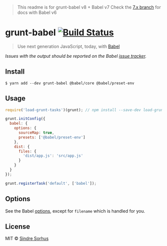 > This readme is for grunt-babel v8 + Babel v7
> Check the [7.x branch](https://github.com/babel/grunt-babel/tree/7.x) for docs with Babel v6

# grunt-babel [![Build Status](https://travis-ci.org/babel/grunt-babel.svg?branch=master)](https://travis-ci.org/babel/grunt-babel)

> Use next generation JavaScript, today, with [Babel](https://babeljs.io)

*Issues with the output should be reported on the Babel [issue tracker](https://github.com/babel/babel/issues).*

## Install

```
$ yarn add --dev grunt-babel @babel/core @babel/preset-env
```

## Usage

```js
require('load-grunt-tasks')(grunt); // npm install --save-dev load-grunt-tasks

grunt.initConfig({
  babel: {
    options: {
      sourceMap: true,
      presets: ['@babel/preset-env']
    },
    dist: {
      files: {
        'dist/app.js': 'src/app.js'
      }
    }
  }
});

grunt.registerTask('default', ['babel']);
```

## Options

See the Babel [options](https://babeljs.io/docs/usage/options), except for `filename` which is handled for you.

## License

MIT © [Sindre Sorhus](https://sindresorhus.com)
